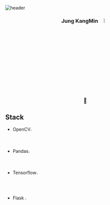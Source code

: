 ![header](https://capsule-render.vercel.app/api?type=slice&color=D3D3D3&height=300&section=header&text=KangMin%20Jung%20&fontAlign=80&fontSize=40&fontColor=474747&animation=twinkling)
<h3 align="center">



  
  Jung KangMin 
<img src="https://user-images.githubusercontent.com/82854823/135563516-7c4169f6-e507-45a1-9abd-54411c587241.png" width="6%" height="6%">

  🌱 

## Stack

- OpenCV<img src="https://user-images.githubusercontent.com/82854823/133964083-90cda3da-e415-428b-a099-ce05cafb91b8.png" width="1.5%" height="1.5%">
- Pandas<img src="https://user-images.githubusercontent.com/82854823/133964455-d46dbc49-59be-4807-992c-4b58769571e5.png" width="1.5%" height="1.5%">
- Tensorflow<img src="https://user-images.githubusercontent.com/82854823/133964614-8841fb42-ee88-4698-9904-0dc669c27897.png" width="1.8%" height="1.8%"> 
- Flask <img src="https://user-images.githubusercontent.com/82854823/134014637-978ce13c-0146-4f41-8e0c-99a70093f0a5.png" width="2.5%" height="2.5%">


<!--
**Raziel-JKM/Raziel-JKM** is a ✨ _special_ ✨ repository because its `README.md` (this file) appears on your GitHub profile.

Here are some ideas to get you started:

- 🔭 I’m currently working on ...
- 🌱 I’m currently learning ...
- 👯 I’m looking to collaborate on ...
- 🤔 I’m looking for help with ...
- 💬 Ask me about ...
- 📫 How to reach me: ...
- 😄 Pronouns: ...
- ⚡ Fun fact: ...
-->
